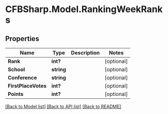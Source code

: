 # CFBSharp.Model.RankingWeekRanks
## Properties

Name | Type | Description | Notes
------------ | ------------- | ------------- | -------------
**Rank** | **int?** |  | [optional] 
**School** | **string** |  | [optional] 
**Conference** | **string** |  | [optional] 
**FirstPlaceVotes** | **int?** |  | [optional] 
**Points** | **int?** |  | [optional] 

[[Back to Model list]](../README.md#documentation-for-models) [[Back to API list]](../README.md#documentation-for-api-endpoints) [[Back to README]](../README.md)

